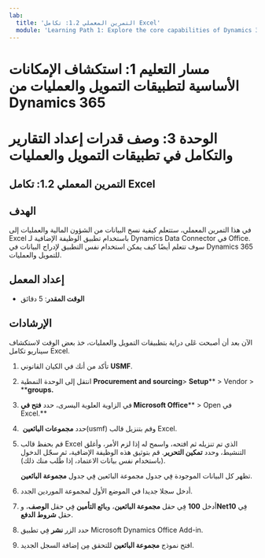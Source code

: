 ```yaml
---
lab:
  title: 'التمرين المعملي 1.2: تكامل Excel'
  module: 'Learning Path 1: Explore the core capabilities of Dynamics 365 finance and operations apps'
---
```

# مسار التعليم 1: استكشاف الإمكانات الأساسية لتطبيقات التمويل والعمليات من Dynamics 365
# الوحدة 3: وصف قدرات إعداد التقارير والتكامل في تطبيقات التمويل والعمليات

## التمرين المعملي 1.2: تكامل Excel

## الهدف

في هذا التمرين المعملي، ستتعلم كيفية نسخ البيانات من الشؤون المالية والعمليات إلى Excel باستخدام تطبيق الوظيفة الإضافية لـ Dynamics Data Connector في Office. سوف تتعلم أيضًا كيف يمكن استخدام نفس التطبيق لإدراج البيانات في Dynamics 365 للتمويل والعمليات. 

## إعداد المعمل

   - **الوقت المقدر**: 5 دقائق

## الإرشادات

الآن بعد أن أصبحت عَلى دراية بتطبيقات التمويل والعمليات، خذ بعض الوقت لاستكشاف سيناريو تكامل Excel.

1.  تأكد من أنك في الكيان القانوني **USMF**.

2.  انتقل إلى الوحدة النمطية **Procurement and sourcing**> **Setup**** > Vendor > ****groups.**

3.  في الزاوية العلوية اليسرى، حدد **فتح في Microsoft Office**** > Open في Excel.**

4.  حدد **مجموعات البائعين** ‏(usmf) وقم بتنزيل قالب Excel.

5.  قم بحفظ قالب Excel الذي تم تنزيله ثم افتحه، واسمح له إذا لزم الأمر، وأغلق التنشيط، وحدد **تمكين التحرير**. قم بتوثيق هذه الوظيفة الإضافية، ثم سجّل الدخول (باستخدام نفس بيانات الاعتماد، إذا طُلب منك ذلك).

    تظهر كل البيانات الموجودة فِي جدول مجموعة البائعين فِي جدول **مجموعة البائعين**.

6.  أدخل سجلا جديدا في الموضع الأول لمجموعة الموردين الجدد.

7.  أدخل **100** فِي حقل **مجموعة البائعين**، و**بائع التأمين** فِي حقل **الوصف**، و**Net10** فِي حقل **شروط الدفع**.

8.  حدد الزر **نشر** فِي تطبيق Microsoft Dynamics Office Add-in.

9.  افتح نموذج **مجموعة البائعين** للتحقق مِن إضافة السجل الجديد.

